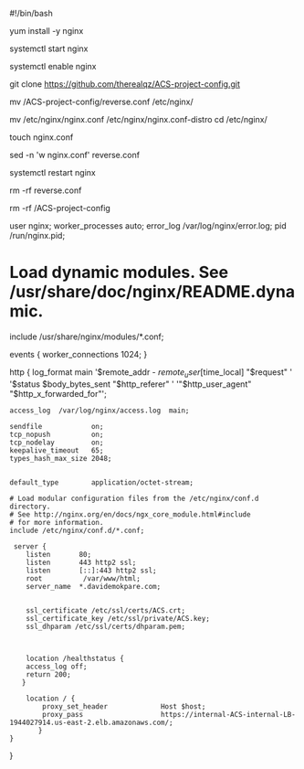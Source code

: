 #!/bin/bash

yum install -y nginx

systemctl start nginx

systemctl enable nginx

git clone https://github.com/therealqz/ACS-project-config.git

mv /ACS-project-config/reverse.conf /etc/nginx/

mv /etc/nginx/nginx.conf /etc/nginx/nginx.conf-distro
cd /etc/nginx/

touch nginx.conf

sed -n 'w nginx.conf' reverse.conf

systemctl restart nginx

rm -rf reverse.conf

rm -rf /ACS-project-config

user nginx;
worker_processes auto;
error_log /var/log/nginx/error.log;
pid /run/nginx.pid;

# Load dynamic modules. See /usr/share/doc/nginx/README.dynamic.
include /usr/share/nginx/modules/*.conf;

events {
    worker_connections 1024;
}

http {
    log_format  main  '$remote_addr - $remote_user [$time_local] "$request" '
                      '$status $body_bytes_sent "$http_referer" '
                      '"$http_user_agent" "$http_x_forwarded_for"';

    access_log  /var/log/nginx/access.log  main;

    sendfile            on;
    tcp_nopush          on;
    tcp_nodelay         on;
    keepalive_timeout   65;
    types_hash_max_size 2048;

    
    default_type        application/octet-stream;

    # Load modular configuration files from the /etc/nginx/conf.d directory.
    # See http://nginx.org/en/docs/ngx_core_module.html#include
    # for more information.
    include /etc/nginx/conf.d/*.conf;

     server {
        listen       80;
        listen       443 http2 ssl;
        listen       [::]:443 http2 ssl;
        root          /var/www/html;
        server_name  *.davidemokpare.com;
        
        
        ssl_certificate /etc/ssl/certs/ACS.crt;
        ssl_certificate_key /etc/ssl/private/ACS.key;
        ssl_dhparam /etc/ssl/certs/dhparam.pem;

      

        location /healthstatus {
        access_log off;
        return 200;
       }
         
        location / {
            proxy_set_header             Host $host;
            proxy_pass                   https://internal-ACS-internal-LB-1944027914.us-east-2.elb.amazonaws.com/; 
           }
    }
}

